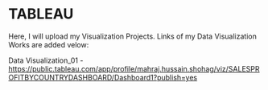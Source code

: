 # TABLEAU
Here, I will upload my Visualization Projects.
Links of my Data Visualization Works are added velow:

Data Visualization_01 - https://public.tableau.com/app/profile/mahraj.hussain.shohag/viz/SALESPROFITBYCOUNTRYDASHBOARD/Dashboard1?publish=yes
